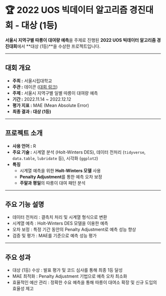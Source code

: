 # 🏆 2022 UOS 빅데이터 알고리즘 경진대회 - 대상 (1등)
**서울시 지역구별 따릉이 대여량 예측**을 주제로 진행된 **2022 UOS 빅데이터 알고리즘 경진대회**에서 **대상 (1등)**을 수상한 프로젝트입니다.  

---

## 대회 개요
- **주최 :** 서울시립대학교  
- **주관 :** 데이콘 ([대회 링크](https://dacon.io/competitions/official/236029/overview/description))  
- **주제 :** 서울시 지역구별 일별 따릉이 대여량 예측  
- **기간 :** 2022.11.14 ~ 2022.12.12  
- **평가 지표 :** MAE (Mean Absolute Error)  
- **최종 결과 : 대상 (1등)**  

---

## 프로젝트 소개
- **사용 언어 :** R  
- **주요 기술 :** 시계열 분석 (Holt-Winters DES), 데이터 전처리 (`tidyverse`, `data.table`, `lubridate` 등), 시각화 (`ggplot2`)  
- **특징**  
  - 시계열 예측을 위한 **Holt-Winters 모델** 사용  
  - **Penalty Adjustment**를 통한 예측 오차 보정  
  - **주말과 평일**의 따릉이 대여 패턴 분석  

---

## 주요 기능 설명
- 데이터 전처리 : 결측치 처리 및 시계열 형식으로 변환
- 시계열 예측 : Holt-Winters DES 모델을 이용한 예측
- 오차 보정 : 특정 기간 동안의 Penalty Adjustment로 예측 성능 향상
- 검증 및 평가 : MAE를 기준으로 예측 성능 평가

---

## 주요 성과
- 대상 (1등) 수상 : 발표 평가 및 코드 심사를 통해 최종 1등 달성
- MAE 최적화 : Penalty Adjustment 기법으로 예측 오차 최소화
- 효율적인 예산 관리 : 정확한 수요 예측을 통해 따릉이 대여소 확장 및 신규 도입의 효율성 제고
